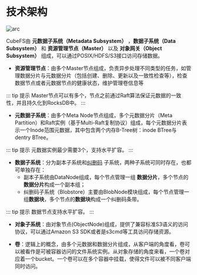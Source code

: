 # 技术架构

![arc](../pic/cfs-arch-ec.png)

CubeFS由 **元数据子系统（Metadata Subsystem）** ，**数据子系统（Data Subsystem）** 和 **资源管理节点（Master）** 以及 **对象网关（Object Subsystem）** 组成，可以通过POSIX/HDFS/S3接口访问存储数据。

- **资源管理节点**：由多个Master节点组成，负责异步处理不同类型的任务，如管理数据分片与元数据分片（包括创建、删除、更新以及一致性检查等），检查数据节点或者元数据节点的健康状态，维护管理卷信息等

::: tip 提示
Master节点可以有多个，节点之前通过Raft算法保证元数据的一致性，并且持久化到RocksDB中。
:::

- **元数据子系统**：由多个Meta Node节点组成，多个元数据分片（Meta Partition）和Raft实例（基于Multi-Raft复制协议）组成，每个元数据分片表示一个Inode范围元数据，其中包含两个内存B-Tree树：inode BTree与dentry BTree。

::: tip 提示
元数据实例最少需要3个，支持水平扩容。
:::

- **数据子系统**：分为副本子系统和[纠删码](https://en.wikipedia.org/wiki/Erasure_code) 子系统，两种子系统可同时存在，也都可单独存在：
    - 副本子系统由DataNode组成，每个节点管理一组 **数据分片**，多个节点的**数据分片**构成一个副本组；
    - 纠删码子系统（Blobstore）主要由BlobNode模块组成，每个节点管理一组**数据块**，多个节点的**数据块**构成一个纠删码条带。

::: tip 提示
数据节点支持水平扩容。
:::

- **对象子系统**：由对象节点(ObjectNode)组成，提供了兼容标准S3语义的访问协议，可以通过Amazon S3 SDK或者是s3cmd等工具访问存储资源。

- **卷**：逻辑上的概念，由多个元数据和数据分片组成，从客户端的角度看，卷可以被看作是可被容器访问的文件系统实例。从对象存储的角度来看，一个卷对应着一个bucket。一个卷可以在多个容器中挂载，使得文件可以被不同客户端同时访问。
